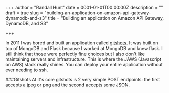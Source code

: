 +++
author = "Randall Hunt"
date = 0001-01-01T00:00:00Z
description = ""
draft = true
slug = "building-an-application-on-amazon-api-gateway-dynamodb-and-s3"
title = "Building an application on Amazon API Gateway, DynamoDB, and S3"

+++

In 2011 I was bored and built an application called [gitshots](http://www.gitshots.com). It was built on top of MongoDB and Flask because I worked at MongoDB and knew flask. I still think that those were perfectly fine choices but I also don't like maintaining servers and infrastructure. This is where the JAWS (Javascript on AWS) stack really shines. You can deploy your entire application without ever needing to ssh.

###Gitshots
At it's core gitshots is 2 very simple POST endpoints: the first accepts a jpeg or png and the second accepts some JSON.